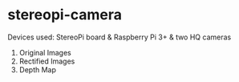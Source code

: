 # stereopi-camera
Devices used: StereoPi board & Raspberry Pi 3+ & two HQ cameras
1. Original Images
2. Rectified Images
3. Depth Map

